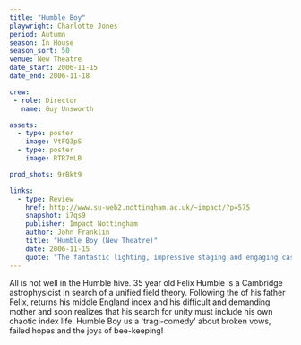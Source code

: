 ```yaml
---
title: "Humble Boy"
playwright: Charlotte Jones
period: Autumn
season: In House
season_sort: 50
venue: New Theatre
date_start: 2006-11-15
date_end: 2006-11-18

crew:
 - role: Director
   name: Guy Unsworth

assets:
  - type: poster
    image: VtFQ3pS
  - type: poster
    image: RTR7mLB

prod_shots: 9rBkt9

links:
  - type: Review
    href: http://www.su-web2.nottingham.ac.uk/~impact/?p=575
    snapshot: i7qs9
    publisher: Impact Nottingham
    author: John Franklin
    title: "Humble Boy (New Theatre)"
    date: 2006-11-15
    quote: "The fantastic lighting, impressive staging and engaging cast add depth and atmosphere to the piece that deserves to be seen and appreciated by all, especially a scene involving the wonderfully ever present Mercy, some gazpacho and Mr. Humbles ashes!"
---
```


All is not well in the Humble hive. 35 year old Felix Humble is a Cambridge astrophysicist in search of a unified field theory. Following the of his father Felix, returns his middle England index and his difficult and demanding mother and soon realizes that his search for unity must include his own chaotic index life. Humble Boy us a 'tragi-comedy' about broken vows, failed hopes and the joys of bee-keeping!

